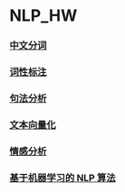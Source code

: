 # NLP_HW

### [中文分词](/chapter_three.py)

### [词性标注](/chapter_four.py)

### [句法分析](/chapter_five.py)

### [文本向量化](/chapter_six.py)

### [情感分析](/chapter_seven.py)

### [基于机器学习的 NLP 算法](/chapter_eight.py)
